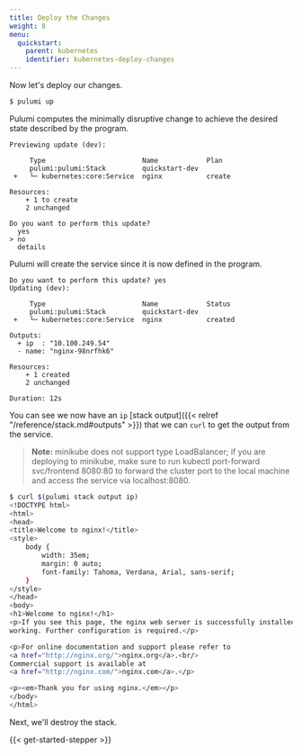 ```yaml
---
title: Deploy the Changes
weight: 8
menu:
  quickstart:
    parent: kubernetes
    identifier: kubernetes-deploy-changes
---
```


Now let's deploy our changes.

```bash
$ pulumi up
```

Pulumi computes the minimally disruptive change to achieve the desired state described by the program.

```
Previewing update (dev):

     Type                        Name            Plan
     pulumi:pulumi:Stack         quickstart-dev
 +   └─ kubernetes:core:Service  nginx           create

Resources:
    + 1 to create
    2 unchanged

Do you want to perform this update?
  yes
> no
  details
```

Pulumi will create the service since it is now defined in the program.

```
Do you want to perform this update? yes
Updating (dev):

     Type                        Name            Status
     pulumi:pulumi:Stack         quickstart-dev
 +   └─ kubernetes:core:Service  nginx           created

Outputs:
  + ip  : "10.100.249.54"
  - name: "nginx-98nrfhk6"

Resources:
    + 1 created
    2 unchanged

Duration: 12s
```

You can see we now have an `ip` [stack output]({{< relref "/reference/stack.md#outputs" >}}) that we can `curl` to get the output from the service.

> **Note:** minikube does not support type LoadBalancer; if you are deploying to minikube, make sure to run kubectl port-forward svc/frontend 8080:80 to forward the cluster port to the local machine and access the service via localhost:8080.

```bash
$ curl $(pulumi stack output ip)
<!DOCTYPE html>
<html>
<head>
<title>Welcome to nginx!</title>
<style>
    body {
        width: 35em;
        margin: 0 auto;
        font-family: Tahoma, Verdana, Arial, sans-serif;
    }
</style>
</head>
<body>
<h1>Welcome to nginx!</h1>
<p>If you see this page, the nginx web server is successfully installed and
working. Further configuration is required.</p>

<p>For online documentation and support please refer to
<a href="http://nginx.org/">nginx.org</a>.<br/>
Commercial support is available at
<a href="http://nginx.com/">nginx.com</a>.</p>

<p><em>Thank you for using nginx.</em></p>
</body>
</html>
```

Next, we'll destroy the stack.

{{< get-started-stepper >}}
